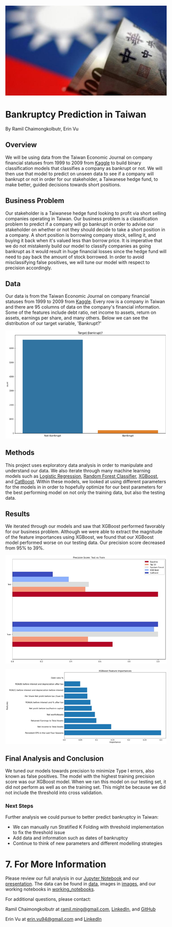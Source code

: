 ![TWD](images/twd_flag.jfif)

# Bankruptcy Prediction in Taiwan

By Ramil Chaimongkolbutr, Erin Vu

## Overview

We will be using data from the Taiwan Economic Journal on company financial statuses from 1999 to 2009 from [Kaggle](https://www.kaggle.com/fedesoriano/company-bankruptcy-prediction) to build binary classification models that classifies a company as bankrupt or not. We will then use that model to predict on unseen data to see if a company will bankrupt or not in order for our stakeholder, a Taiwanese hedge fund, to make better, guided decisions towards short positions.

## Business Problem

Our stakeholder is a Taiwanese hedge fund looking to profit via short selling companies operating in Taiwan. Our business problem is a classification problem to predict if a company will go bankrupt in order to advise our stakeholder on whether or not they should decide to take a short position in a company. A short position is borrowing company stock, selling it, and buying it back when it's valued less than borrow price. It is imperative that we do not mistakenly build our model to classify companies as going bankrupt as it would result in huge financial losses since the hedge fund will need to pay back the amount of stock borrowed. In order to avoid misclassifying false positives, we will tune our model with respect to precision accordingly.

## Data

Our data is from the Taiwan Economic Journal on company financial statuses from 1999 to 2009 from [Kaggle](https://www.kaggle.com/fedesoriano/company-bankruptcy-prediction). Every row is a company in Taiwan and there are 95 columns of data on the company's financial information. Some of the features include debt ratio, net income to assets, return on assets, earnings per share, and many others. Below we can see the distribution of our target variable, 'Bankrupt?'

![Target](images/target_bar.jpg)

## Methods

This project uses exploratory data analysis in order to manipulate and understand our data. We also iterate through many machine learning models such as [Logistic Regression](https://scikit-learn.org/stable/modules/generated/sklearn.linear_model.LogisticRegression.html), [Random Forest Classifier](https://scikit-learn.org/stable/modules/generated/sklearn.ensemble.RandomForestClassifier.html#sklearn.ensemble.RandomForestClassifier.feature_importances_), [XGBoost](https://xgboost.readthedocs.io/en/latest/#), and [CatBoost](https://catboost.ai/). Within these models, we looked at using different parameters for the models in in order to hopefully optimize for our best parameters for the best performing model on not only the training data, but also the testing data. 

## Results

We iterated through our models and saw that XGBoost performed favorably for our business problem. Although we were able to extract the magnitude of the feature importances using XGBoost, we found that our XGBoost model performed worse on our testing data. Our precision score decreased from 95% to 39%.

![precision scores](/images/precision_score_bar_normal.jpg)

![feature importances](/images/xgboost_top_features.jpg)

## Final Analysis and Conclusion

We tuned our models towards precision to minimize Type I errors, also known as false positives. The model with the highest training precision score was our XGBoost model. When we ran this model on our testing set, it did not perform as well as on the training set. This might be because we did not include the threshold into cross validation. 


### Next Steps

Further analysis we could pursue to better predict bankruptcy in Taiwan: 
- We can manually run Stratified K Folding with threshold implementation to fix the threshold issue
- Add data and information such as dates of bankruptcy
- Continue to think of new parameters and different modelling strategies 

# 7. For More Information

Please review our full analysis in our [Jupyter Notebook](https://github.com/ekvu/phase-3_project/blob/main/Final%20Notebook.ipynb) and our [presentation](https://github.com/ekvu/phase-3_project/blob/main/Taiwanese_Bankruptcy_Presentation.pdf). The data can be found in [data](https://github.com/ekvu/phase-3_project/tree/main/data), images in [images](https://github.com/ekvu/phase-3_project/tree/main/images), and our working notebooks in [working_notebooks](https://github.com/ekvu/phase-3_project/tree/main/working_notebooks).

For additional questions, please contact:

Ramil Chaimongkolbutr at ramil.ming@gmail.com, [LinkedIn](linkedin.com/in/ramilc), and [GitHub](github.com/ramilchai)

Erin Vu at erin.vu94@gmail.com and [LinkedIn](linkedin.com/in/erin-vu)
